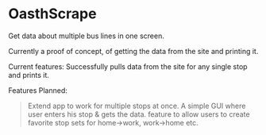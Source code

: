 # OasthScrape
Get data about multiple bus lines in one screen.

Currently a proof of concept, of getting the data from the site and printing it.

Current features: 
Successfully pulls data from the site for any single stop and prints it.

Features Planned: 
>Extend app to work for multiple stops at once.
>A simple GUI where user enters his stop & gets the data.
>feature to allow users to create favorite stop sets for home->work, work->home etc.
